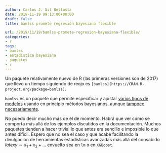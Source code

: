 ```yaml
---
author: Carlos J. Gil Bellosta
date: 2019-11-19 09:13:00+00:00
draft: false
title: bamlss promete regresión bayesiana flexible

url: /2019/11/19/bamlss-promete-regresion-bayesiana-flexible/
categories:
- r
tags:
- bamlss
- estadística bayesiana
- paquetes
- r
---
```





Un paquete relativamente nuevo de R (las primeras versiones son de 2017) que llevo un tiempo siguiendo de reojo es `[bamlss](https://CRAN.R-project.org/package=bamlss)`.







`bamlss` es un paquete que permite especificar y ajustar [varios tipos de modelos](http://www.bamlss.org/articles/bamlss.html) usando en principio métodos bayesianos, aunque [tampoco necesariamente](http://www.bamlss.org/articles/engines.html).







No puedo decir mucho más de él de momento. Habrá que ver cómo se comporta más allá de los ejemplos discutidos en la documentación. Muchos paquetes tienden a hacer trivial lo que antes era sencillo e imposible lo que antes difícil. Espero que no sea el caso y que acabe facilitando la divulgación de herramientas estadísticas avanzadas más allá del consabido $latex y \sim x_1 + x_2 + \dots$ envuelto sea en `lm` o en `XGBoost`.









